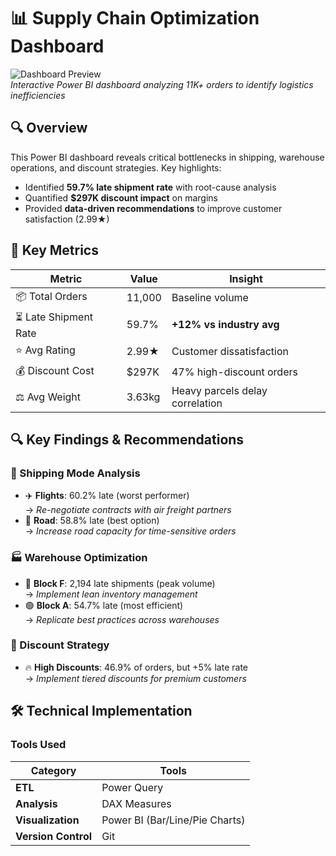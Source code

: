 # 📊 Supply Chain Optimization Dashboard

![Dashboard Preview](<img width="601" alt="Screenshot 2025-05-09 165204" src="https://github.com/user-attachments/assets/0b6d129b-0778-496b-8d3b-da8ae40cfdaf" />
)  
*Interactive Power BI dashboard analyzing 11K+ orders to identify logistics inefficiencies*

## 🔍 Overview
This Power BI dashboard reveals critical bottlenecks in shipping, warehouse operations, and discount strategies. Key highlights:
- Identified **59.7% late shipment rate** with root-cause analysis
- Quantified **$297K discount impact** on margins
- Provided **data-driven recommendations** to improve customer satisfaction (2.99★)

## 🚀 Key Metrics
| Metric | Value | Insight |
|--------|-------|---------|
| 📦 Total Orders | 11,000 | Baseline volume |
| ⏳ Late Shipment Rate | 59.7% | **+12% vs industry avg** |
| ⭐ Avg Rating | 2.99★ | Customer dissatisfaction |
| 💰 Discount Cost | $297K | 47% high-discount orders |
| ⚖️ Avg Weight | 3.63kg | Heavy parcels delay correlation |

## 🔍 Key Findings & Recommendations
### 🚚 Shipping Mode Analysis
- ✈️ **Flights**: 60.2% late (worst performer)  
  → *Re-negotiate contracts with air freight partners*
- 🚛 **Road**: 58.8% late (best option)  
  → *Increase road capacity for time-sensitive orders*

### 🏭 Warehouse Optimization
- 🔴 **Block F**: 2,194 late shipments (peak volume)  
  → *Implement lean inventory management*
- 🟢 **Block A**: 54.7% late (most efficient)  
  → *Replicate best practices across warehouses*

### 💸 Discount Strategy
- 🔥 **High Discounts**: 46.9% of orders, but +5% late rate  
  → *Implement tiered discounts for premium customers*

## 🛠️ Technical Implementation
### Tools Used
| Category | Tools |
|----------|-------|
| **ETL** | Power Query |
| **Analysis** | DAX Measures |
| **Visualization** | Power BI (Bar/Line/Pie Charts) |
| **Version Control** | Git |

